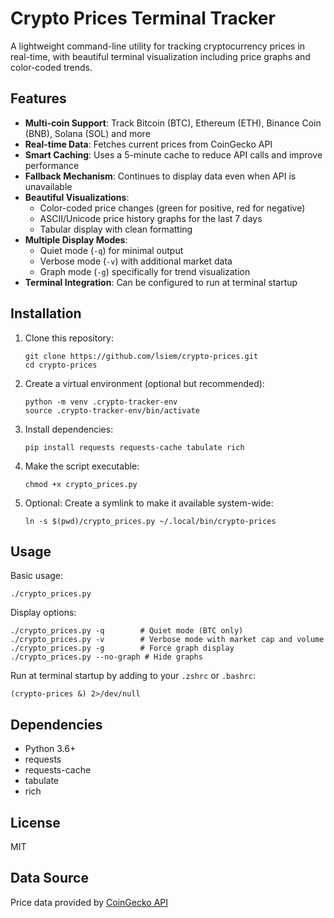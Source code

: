 # Crypto Prices Terminal Tracker

A lightweight command-line utility for tracking cryptocurrency prices in real-time, with beautiful terminal visualization including price graphs and color-coded trends.

## Features

- **Multi-coin Support**: Track Bitcoin (BTC), Ethereum (ETH), Binance Coin (BNB), Solana (SOL) and more
- **Real-time Data**: Fetches current prices from CoinGecko API
- **Smart Caching**: Uses a 5-minute cache to reduce API calls and improve performance
- **Fallback Mechanism**: Continues to display data even when API is unavailable
- **Beautiful Visualizations**: 
  - Color-coded price changes (green for positive, red for negative)
  - ASCII/Unicode price history graphs for the last 7 days
  - Tabular display with clean formatting
- **Multiple Display Modes**:
  - Quiet mode (`-q`) for minimal output
  - Verbose mode (`-v`) with additional market data
  - Graph mode (`-g`) specifically for trend visualization
- **Terminal Integration**: Can be configured to run at terminal startup

## Installation

1. Clone this repository:
   ```
   git clone https://github.com/lsiem/crypto-prices.git
   cd crypto-prices
   ```

2. Create a virtual environment (optional but recommended):
   ```
   python -m venv .crypto-tracker-env
   source .crypto-tracker-env/bin/activate
   ```

3. Install dependencies:
   ```
   pip install requests requests-cache tabulate rich
   ```

4. Make the script executable:
   ```
   chmod +x crypto_prices.py
   ```

5. Optional: Create a symlink to make it available system-wide:
   ```
   ln -s $(pwd)/crypto_prices.py ~/.local/bin/crypto-prices
   ```

## Usage

Basic usage:
```
./crypto_prices.py
```

Display options:
```
./crypto_prices.py -q        # Quiet mode (BTC only)
./crypto_prices.py -v        # Verbose mode with market cap and volume
./crypto_prices.py -g        # Force graph display
./crypto_prices.py --no-graph # Hide graphs
```

Run at terminal startup by adding to your `.zshrc` or `.bashrc`:
```
(crypto-prices &) 2>/dev/null
```

## Dependencies

- Python 3.6+
- requests
- requests-cache
- tabulate
- rich

## License

MIT

## Data Source

Price data provided by [CoinGecko API](https://www.coingecko.com/en/api)

